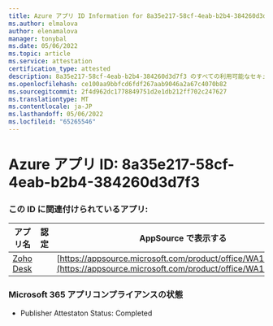```yaml
---
title: Azure アプリ ID Information for 8a35e217-58cf-4eab-b2b4-384260d3d7f3
ms.author: elmalova
author: elenamalova
manager: tonybal
ms.date: 05/06/2022
ms.topic: article
ms.service: attestation
certification_type: attested
description: 8a35e217-58cf-4eab-b2b4-384260d3d7f3 のすべての利用可能なセキュリティとコンプライアンス情報。
ms.openlocfilehash: ce100aa9bbfcd6fdf267aab9046a2a67c4070b82
ms.sourcegitcommit: 2f4d962dc1778849751d2e1db212ff702c247627
ms.translationtype: MT
ms.contentlocale: ja-JP
ms.lasthandoff: 05/06/2022
ms.locfileid: "65265546"
---
```

# <a name="azure-app-id-8a35e217-58cf-4eab-b2b4-384260d3d7f3"></a>Azure アプリ ID: 8a35e217-58cf-4eab-b2b4-384260d3d7f3


### <a name="apps-associated-with-this-id"></a>この ID に関連付けられているアプリ:
| **アプリ名** | **認定** | **AppSource で表示する** |
|--------------|---------------|-----------------------|
| [Zoho Desk](../forward/WA104382044.md) |  | [https://appsource.microsoft.com/product/office/WA104382044](https://appsource.microsoft.com/product/office/WA104382044) |

### <a name="microsoft-365-app-compliance-status"></a>Microsoft 365 アプリコンプライアンスの状態
- Publisher Attestaton Status: Completed
